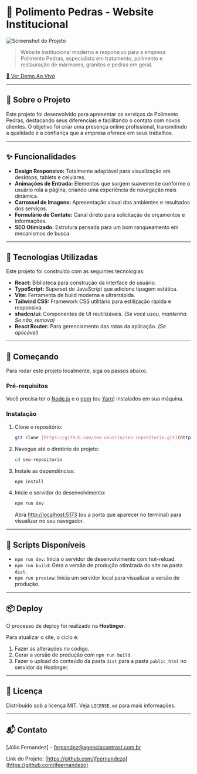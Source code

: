 # 💎 Polimento Pedras - Website Institucional

![Screenshot do Projeto](caminho/para/sua/imagem.png)

> Website institucional moderno e responsivo para a empresa Polimento Pedras, especialista em tratamento, polimento e restauração de mármores, granitos e pedras em geral.

[🔗 Ver Demo Ao Vivo](https://polimentopedras.com.br/)

---

## 📖 Sobre o Projeto

Este projeto foi desenvolvido para apresentar os serviços da Polimento Pedras, destacando seus diferenciais e facilitando o contato com novos clientes. O objetivo foi criar uma presença online profissional, transmitindo a qualidade e a confiança que a empresa oferece em seus trabalhos.

---

## ✨ Funcionalidades

-   **Design Responsivo:** Totalmente adaptável para visualização em desktops, tablets e celulares.
-   **Animações de Entrada:** Elementos que surgem suavemente conforme o usuário rola a página, criando uma experiência de navegação mais dinâmica.
-   **Carrossel de Imagens:** Apresentação visual dos ambientes e resultados dos serviços.
-   **Formulário de Contato:** Canal direto para solicitação de orçamentos e informações.
-   **SEO Otimizado:** Estrutura pensada para um bom ranqueamento em mecanismos de busca.

---

## 🚀 Tecnologias Utilizadas

Este projeto foi construído com as seguintes tecnologias:

-   **React:** Biblioteca para construção da interface de usuário.
-   **TypeScript:** Superset do JavaScript que adiciona tipagem estática.
-   **Vite:** Ferramenta de build moderna e ultrarrápida.
-   **Tailwind CSS:** Framework CSS utilitário para estilização rápida e responsiva.
-   **shadcn/ui:** Componentes de UI reutilizáveis. *(Se você usou, mantenha. Se não, remova)*
-   **React Router:** Para gerenciamento das rotas da aplicação. *(Se aplicável)*

---

## 🏁 Começando

Para rodar este projeto localmente, siga os passos abaixo.

### Pré-requisitos

Você precisa ter o [Node.js](https://nodejs.org/en/) e o [npm](https://www.npmjs.com/) (ou [Yarn](https://yarnpkg.com/)) instalados em sua máquina.

### Instalação

1.  Clone o repositório:
    ```sh
    git clone [https://github.com/seu-usuario/seu-repositorio.git](https://github.com/seu-usuario/seu-repositorio.git)
    ```
2.  Navegue até o diretório do projeto:
    ```sh
    cd seu-repositorio
    ```
3.  Instale as dependências:
    ```sh
    npm install
    ```
4.  Inicie o servidor de desenvolvimento:
    ```sh
    npm run dev
    ```
    Abra [http://localhost:5173](http://localhost:5173) (ou a porta que aparecer no terminal) para visualizar no seu navegador.

---

## 📜 Scripts Disponíveis

-   `npm run dev`: Inicia o servidor de desenvolvimento com hot-reload.
-   `npm run build`: Gera a versão de produção otimizada do site na pasta `dist`.
-   `npm run preview`: Inicia um servidor local para visualizar a versão de produção.

---

## 📦 Deploy

O processo de deploy foi realizado na **Hostinger**.

Para atualizar o site, o ciclo é:
1.  Fazer as alterações no código.
2.  Gerar a versão de produção com `npm run build`.
3.  Fazer o upload do conteúdo da pasta `dist` para a pasta `public_html` no servidor da Hostinger.

---

## 📄 Licença

Distribuído sob a licença MIT. Veja `LICENSE.md` para mais informações.

---

## 📬 Contato

[Júlio Fernandez] - [fernandez@agenciacontrast.com.br](mailto:fernandez@agenciacontrast.com.br)

Link do Projeto: [https://github.com/jfeernandezo](https://github.com/jfeernandezo)
